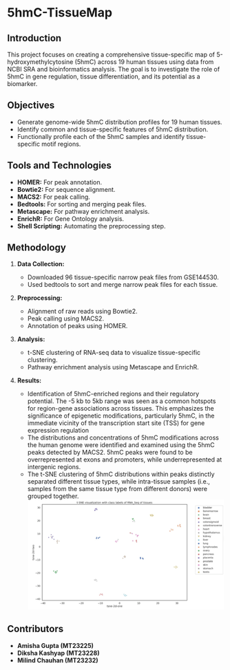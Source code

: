 # 5hmC-TissueMap

## Introduction
This project focuses on creating a comprehensive tissue-specific map of 5-hydroxymethylcytosine (5hmC) across 19 human tissues using data from NCBI SRA and bioinformatics analysis. The goal is to investigate the role of 5hmC in gene regulation, tissue differentiation, and its potential as a biomarker.

## Objectives
- Generate genome-wide 5hmC distribution profiles for 19 human tissues.
- Identify common and tissue-specific features of 5hmC distribution.
- Functionally profile each of the 5hmC samples and identify tissue-specific motif regions.

## Tools and Technologies
- **HOMER:** For peak annotation.
- **Bowtie2:** For sequence alignment.
- **MACS2:** For peak calling.
- **Bedtools:** For sorting and merging peak files.
- **Metascape:** For pathway enrichment analysis.
- **EnrichR:** For Gene Ontology analysis.
- **Shell Scripting:** Automating the preprocessing step.

## Methodology
1. **Data Collection:**
   - Downloaded 96 tissue-specific narrow peak files from GSE144530.
   - Used bedtools to sort and merge narrow peak files for each tissue.

2. **Preprocessing:**
   - Alignment of raw reads using Bowtie2.
   - Peak calling using MACS2.
   - Annotation of peaks using HOMER.

3. **Analysis:**
   - t-SNE clustering of RNA-seq data to visualize tissue-specific clustering.
   - Pathway enrichment analysis using Metascape and EnrichR.

4. **Results:**
   - Identification of 5hmC-enriched regions and their regulatory potential.
        The -5 kb to 5kb range was seen as a common hotspots for region-gene associations across tissues. This emphasizes the significance of epigenetic modifications, particularly 5hmC, in the immediate vicinity of the transcription start site (TSS) for gene expression regulation
   - The distributions and concentrations of 5hmC modifications across the human genome were identified and examined using the 5hmC peaks detected by MACS2. 5hmC peaks were found to be overrepresented at exons and promoters, while underrepresented at intergenic regions.
   - The t-SNE clustering of 5hmC distributions within peaks distinctly separated different tissue types, while intra-tissue samples (i.e., samples from the same tissue type from different donors) were grouped together.
   ![t-SNE](results/tsne.png)
   

## Contributors
- **Amisha Gupta (MT23225)**
- **Diksha Kashyap (MT23228)**
- **Milind Chauhan (MT23232)**
